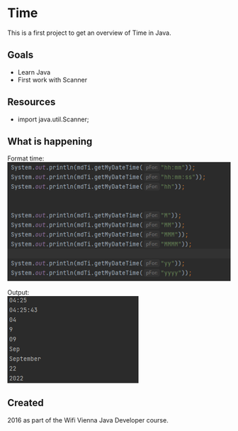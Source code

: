 # Time
This is a first project to get an overview of Time in Java.


## Goals
- Learn Java
- First work with Scanner

## Resources
- import java.util.Scanner;

## What is happening
Format time:  
![](./time.png)

Output:  
![](./output.png)

## Created
2016 as part of the Wifi Vienna Java Developer course.



